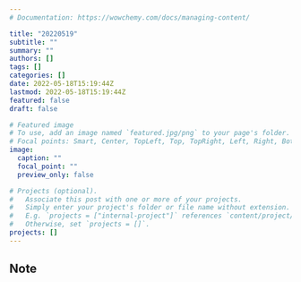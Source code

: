 ```yaml
---
# Documentation: https://wowchemy.com/docs/managing-content/

title: "20220519"
subtitle: ""
summary: ""
authors: []
tags: []
categories: []
date: 2022-05-18T15:19:44Z
lastmod: 2022-05-18T15:19:44Z
featured: false
draft: false

# Featured image
# To use, add an image named `featured.jpg/png` to your page's folder.
# Focal points: Smart, Center, TopLeft, Top, TopRight, Left, Right, BottomLeft, Bottom, BottomRight.
image:
  caption: ""
  focal_point: ""
  preview_only: false

# Projects (optional).
#   Associate this post with one or more of your projects.
#   Simply enter your project's folder or file name without extension.
#   E.g. `projects = ["internal-project"]` references `content/project/deep-learning/index.md`.
#   Otherwise, set `projects = []`.
projects: []
---
```


## Note

